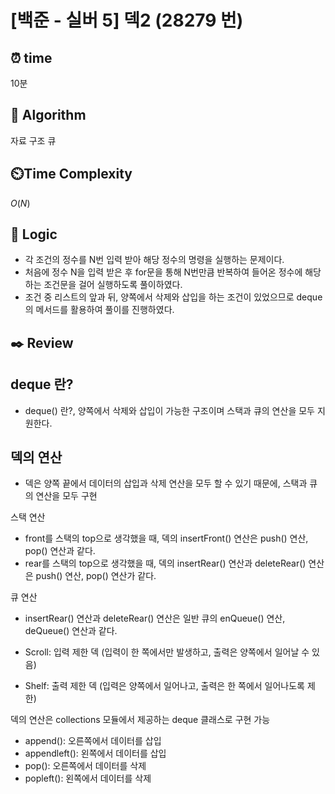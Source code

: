 # [백준 - 실버 5] 덱2 (28279 번)

## ⏰  **time**

10분

## :pushpin: **Algorithm**

자료 구조
큐

## ⏲️**Time Complexity**

$O(N)$

## :round_pushpin: **Logic**

- 각 조건의 정수를 N번 입력 받아 해당 정수의 명령을 실행하는 문제이다.
- 처음에 정수 N을 입력 받은 후 for문을 통해 N번만큼 반복하여 들어온 정수에 해당하는 조건문을 걸어 실행하도록 풀이하였다.
- 조건 중 리스트의 앞과 뒤, 양쪽에서 삭제와 삽입을 하는 조건이 있었으므로 deque의 메서드를 활용하여 풀이를 진행하였다.

## :black_nib: **Review**

## deque 란?

- deque() 란?, 양쪽에서 삭제와 삽입이 가능한 구조이며 스택과 큐의 연산을 모두 지원한다.

## 덱의 연산

-  덱은 양쪽 끝에서 데이터의 삽입과 삭제 연산을 모두 할 수 있기 때문에, 스택과 큐의 연산을 모두 구현

스택 연산

- front를 스택의 top으로 생각했을 때, 덱의 insertFront() 연산은 push() 연산, pop() 연산과 같다.
- rear를 스택의 top으로 생각했을 때, 덱의 insertRear() 연산과 deleteRear() 연산은 push() 연산, pop() 연산가 같다.

큐 연산

- insertRear() 연산과 deleteRear() 연산은 일반 큐의 enQueue() 연산, deQueue() 연산과 같다.
- Scroll: 입력 제한 덱 (입력이 한 쪽에서만 발생하고, 출력은 양쪽에서 일어날 수 있음)

- Shelf: 출력 제한 덱 (입력은 양쪽에서 일어나고, 출력은 한 쪽에서 일어나도록 제한)

덱의 연산은 collections 모듈에서 제공하는 deque 클래스로 구현 가능

- append(): 오른쪽에서 데이터를 삽입
- appendleft(): 왼쪽에서 데이터를 삽입
- pop(): 오른쪽에서 데이터를 삭제
- popleft(): 왼쪽에서 데이터를 삭제

